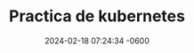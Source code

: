 ---
layout: post
title:  "Practica de kubernetes"
date:   2024-02-18 07:24:34 -0600
categories: docker iaw
---